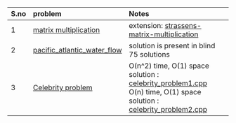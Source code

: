 |S.no | problem | Notes |
|:---|:-------|:-------|
| 1 | [matrix multiplication](https://www.geeksforgeeks.org/c-program-multiply-two-matrices/) | extension: [strassens-matrix-multiplication](https://www.geeksforgeeks.org/strassens-matrix-multiplication/) |
| 2 | [pacific_atlantic_water_flow](https://leetcode.com/problems/pacific-atlantic-water-flow/description/) | solution is present in blind 75 solutions | 
| 3 | [Celebrity problem](https://www.geeksforgeeks.org/problems/the-celebrity-problem/1) | O(n^2) time, O(1) space solution : [celebrity_problem1.cpp](celebrity_problem1.cpp) <br/> O(n) time, O(1) space solution : [celebrity_problem2.cpp](celebrity_problem2.cpp) |
